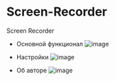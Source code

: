 # Screen-Recorder
Screen Recorder
- Основной функционал
![image](https://github.com/user-attachments/assets/2c3aac9d-0ee2-4d70-bf5d-5c8216f3b6f1)




- Настройки
![image](https://github.com/user-attachments/assets/2590c28d-d1f7-4500-ae8b-0014d237ba8e)





- Об авторе
![image](https://github.com/user-attachments/assets/e4601d91-5abf-4db6-9709-49b98b28beaf)



